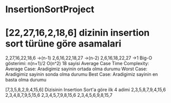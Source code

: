 # InsertionSortProject
# [22,27,16,2,18,6] dizinin insertion sort türüne göre asamalari
2,27,16,22,18,6 ->(n-1)
2,6,16,22,18,27 ->(n-2)
2,6,16,18,22,27 ->1
Big-O gösterimi: n(n+1)/2 O(n^2) 18 sayisi Average Case
Time Complexity:
Average Case: Aradigimiz sayinin ortada olma durumu
Worst Case: Aradigimiz sayinin sonda olma durumu
Best Case: Aradigimiz sayinin en basta olma durumu

[7,3,5,8,2,9,4,15,6] Dizisinin Insertion Sort'a göre ilk 4 adimi
2,3,5,8,7,9,4,15,6
2,3,4,8,7,9,5,15,6
2,3,4,5,7,9,8,15,6
2,3,4,5,6,9,8,15,7
